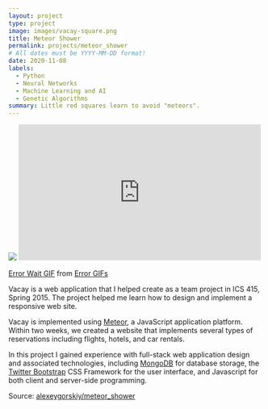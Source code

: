```yaml
---
layout: project
type: project
image: images/vacay-square.png
title: Meteor Shower
permalink: projects/meteor_shower
# All dates must be YYYY-MM-DD format!
date: 2020-11-08
labels:
  - Python
  - Neural Networks
  - Machine Learning and AI
  - Genetic Algorithms
summary: Little red squares learn to avoid "meteors".
---
```


<img class="ui medium right floated rounded image" src="../images/vacay-home-page.png">

<iframe src="https://giphy.com/embed/MxAGWdkQlQdFZbLRTA" width="480" height="270" frameBorder="0" class="giphy-embed" allowFullScreen></iframe><p><a href="https://giphy.com/gifs/MarmiteOfficial-marmite-cat-vibing-love-it-or-hate-MxAGWdkQlQdFZbLRTA"></a></p>

<div class="tenor-gif-embed" data-postid="10480536" data-share-method="host" data-width="100%" data-aspect-ratio="1.3174603174603174"><a href="https://tenor.com/view/error-wait-computer-download-cat-gif-10480536">Error Wait GIF</a> from <a href="https://tenor.com/search/error-gifs">Error GIFs</a></div><script type="text/javascript" async src="https://tenor.com/embed.js"></script>

Vacay is a web application that I helped create as a team project in ICS 415, Spring 2015. The project helped me learn how to design and implement a responsive web site.

Vacay is implemented using [Meteor](http://meteor.com), a JavaScript application platform. Within two weeks, we created a website that implements several types of reservations including flights, hotels, and car rentals.

In this project I gained experience with full-stack web application design and associated technologies, including [MongoDB](http://mongodb.com) for database storage, the [Twitter Bootstrap](http://getbootstrap.com/) CSS Framework for the user interface, and Javascript for both client and server-side programming.

Source: <a href="https://github.com/alexeygorskiy/meteor_shower"><i class="large github icon"></i>alexeygorskiy/meteor_shower</a>
